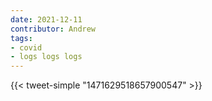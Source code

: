 ```yaml
---
date: 2021-12-11
contributor: Andrew
tags:
- covid
- logs logs logs
---
```


{{< tweet-simple "1471629518657900547" >}}

<!-- {< tweet user="theosanderson" id="1471629518657900547" >}} -->
